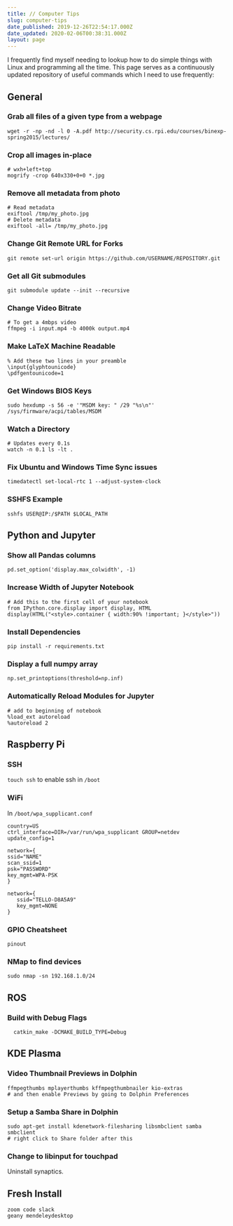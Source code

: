 ```yaml
---
title: // Computer Tips
slug: computer-tips
date_published: 2019-12-26T22:54:17.000Z
date_updated: 2020-02-06T00:38:31.000Z
layout: page
---
```


I frequently find myself needing to lookup how to do simple things with Linux and programming all the time. This page serves as a continuously updated repository of useful commands which I need to use frequently:

## General

### Grab all files of a given type from a webpage

    wget -r -np -nd -l 0 -A.pdf http://security.cs.rpi.edu/courses/binexp-spring2015/lectures/


### Crop all images in-place

    # wxh+left+top
    mogrify -crop 640x330+0+0 *.jpg


### Remove all metadata from photo

    # Read metadata
    exiftool /tmp/my_photo.jpg
    # Delete metadata
    exiftool -all= /tmp/my_photo.jpg


### Change Git Remote URL for Forks

    git remote set-url origin https://github.com/USERNAME/REPOSITORY.git

### Get all Git submodules

    git submodule update --init --recursive

### Change Video Bitrate

    # To get a 4mbps video
    ffmpeg -i input.mp4 -b 4000k output.mp4


### Make LaTeX Machine Readable

    % Add these two lines in your preamble
    \input{glyphtounicode}
    \pdfgentounicode=1


### Get Windows BIOS Keys

    sudo hexdump -s 56 -e '"MSDM key: " /29 "%s\n"' /sys/firmware/acpi/tables/MSDM


### Watch a Directory

    # Updates every 0.1s
    watch -n 0.1 ls -lt .


### Fix Ubuntu and Windows Time Sync issues

    timedatectl set-local-rtc 1 --adjust-system-clock

### SSHFS Example

    sshfs USER@IP:/$PATH $LOCAL_PATH


## Python and Jupyter

### Show all Pandas columns

    pd.set_option('display.max_colwidth', -1)


### Increase Width of Jupyter Notebook

    # Add this to the first cell of your notebook
    from IPython.core.display import display, HTML
    display(HTML("<style>.container { width:90% !important; }</style>"))


### Install Dependencies

    pip install -r requirements.txt


### Display a full numpy array

    np.set_printoptions(threshold=np.inf)


### Automatically Reload Modules for Jupyter

    # add to beginning of notebook
    %load_ext autoreload
    %autoreload 2


## Raspberry Pi

### SSH

`touch ssh` to enable ssh in `/boot`

### WiFi

In `/boot/wpa_supplicant.conf`

    country=US
    ctrl_interface=DIR=/var/run/wpa_supplicant GROUP=netdev
    update_config=1

    network={
    ssid="NAME"
    scan_ssid=1
    psk="PASSWORD"
    key_mgmt=WPA-PSK
    }

    network={
       ssid="TELLO-D8A5A9"
       key_mgmt=NONE
    }


### GPIO Cheatsheet

    pinout


### NMap to find devices

    sudo nmap -sn 192.168.1.0/24


## ROS

### Build with Debug Flags

```
  catkin_make -DCMAKE_BUILD_TYPE=Debug
```

## KDE Plasma

### Video Thumbnail Previews in Dolphin

    ffmpegthumbs mplayerthumbs kffmpegthumbnailer kio-extras
    # and then enable Previews by going to Dolphin Preferences


### Setup a Samba Share in Dolphin

    sudo apt-get install kdenetwork-filesharing libsmbclient samba smbclient
    # right click to Share folder after this


### Change to libinput for touchpad

Uninstall synaptics.

## Fresh Install

    zoom code slack
    geany mendeleydesktop